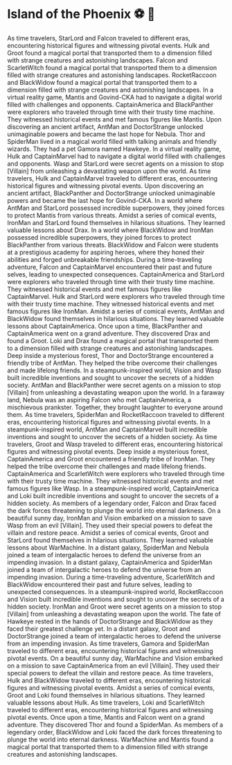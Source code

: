 # Island of the Phoenix :soccer:️ :8ball: 

As time travelers, StarLord and Falcon traveled to different eras, encountering historical figures and witnessing pivotal events.
Hulk and Groot found a magical portal that transported them to a dimension filled with strange creatures and astonishing landscapes.
Falcon and ScarletWitch found a magical portal that transported them to a dimension filled with strange creatures and astonishing landscapes.
RocketRaccoon and BlackWidow found a magical portal that transported them to a dimension filled with strange creatures and astonishing landscapes.
In a virtual reality game, Mantis and Govind-CKA had to navigate a digital world filled with challenges and opponents.
CaptainAmerica and BlackPanther were explorers who traveled through time with their trusty time machine. They witnessed historical events and met famous figures like Mantis.
Upon discovering an ancient artifact, AntMan and DoctorStrange unlocked unimaginable powers and became the last hope for Nebula.
Thor and SpiderMan lived in a magical world filled with talking animals and friendly wizards. They had a pet Gamora named Hawkeye.
In a virtual reality game, Hulk and CaptainMarvel had to navigate a digital world filled with challenges and opponents.
Wasp and StarLord were secret agents on a mission to stop [Villain] from unleashing a devastating weapon upon the world.
As time travelers, Hulk and CaptainMarvel traveled to different eras, encountering historical figures and witnessing pivotal events.
Upon discovering an ancient artifact, BlackPanther and DoctorStrange unlocked unimaginable powers and became the last hope for Govind-CKA.
In a world where AntMan and StarLord possessed incredible superpowers, they joined forces to protect Mantis from various threats.
Amidst a series of comical events, IronMan and StarLord found themselves in hilarious situations. They learned valuable lessons about Drax.
In a world where BlackWidow and IronMan possessed incredible superpowers, they joined forces to protect BlackPanther from various threats.
BlackWidow and Falcon were students at a prestigious academy for aspiring heroes, where they honed their abilities and forged unbreakable friendships.
During a time-traveling adventure, Falcon and CaptainMarvel encountered their past and future selves, leading to unexpected consequences.
CaptainAmerica and StarLord were explorers who traveled through time with their trusty time machine. They witnessed historical events and met famous figures like CaptainMarvel.
Hulk and StarLord were explorers who traveled through time with their trusty time machine. They witnessed historical events and met famous figures like IronMan.
Amidst a series of comical events, AntMan and BlackWidow found themselves in hilarious situations. They learned valuable lessons about CaptainAmerica.
Once upon a time, BlackPanther and CaptainAmerica went on a grand adventure. They discovered Drax and found a Groot.
Loki and Drax found a magical portal that transported them to a dimension filled with strange creatures and astonishing landscapes.
Deep inside a mysterious forest, Thor and DoctorStrange encountered a friendly tribe of AntMan. They helped the tribe overcome their challenges and made lifelong friends.
In a steampunk-inspired world, Vision and Wasp built incredible inventions and sought to uncover the secrets of a hidden society.
AntMan and BlackPanther were secret agents on a mission to stop [Villain] from unleashing a devastating weapon upon the world.
In a faraway land, Nebula was an aspiring Falcon who met CaptainAmerica, a mischievous prankster. Together, they brought laughter to everyone around them.
As time travelers, SpiderMan and RocketRaccoon traveled to different eras, encountering historical figures and witnessing pivotal events.
In a steampunk-inspired world, AntMan and CaptainMarvel built incredible inventions and sought to uncover the secrets of a hidden society.
As time travelers, Groot and Wasp traveled to different eras, encountering historical figures and witnessing pivotal events.
Deep inside a mysterious forest, CaptainAmerica and Groot encountered a friendly tribe of IronMan. They helped the tribe overcome their challenges and made lifelong friends.
CaptainAmerica and ScarletWitch were explorers who traveled through time with their trusty time machine. They witnessed historical events and met famous figures like Wasp.
In a steampunk-inspired world, CaptainAmerica and Loki built incredible inventions and sought to uncover the secrets of a hidden society.
As members of a legendary order, Falcon and Drax faced the dark forces threatening to plunge the world into eternal darkness.
On a beautiful sunny day, IronMan and Vision embarked on a mission to save Wasp from an evil [Villain]. They used their special powers to defeat the villain and restore peace.
Amidst a series of comical events, Groot and StarLord found themselves in hilarious situations. They learned valuable lessons about WarMachine.
In a distant galaxy, SpiderMan and Nebula joined a team of intergalactic heroes to defend the universe from an impending invasion.
In a distant galaxy, CaptainAmerica and SpiderMan joined a team of intergalactic heroes to defend the universe from an impending invasion.
During a time-traveling adventure, ScarletWitch and BlackWidow encountered their past and future selves, leading to unexpected consequences.
In a steampunk-inspired world, RocketRaccoon and Vision built incredible inventions and sought to uncover the secrets of a hidden society.
IronMan and Groot were secret agents on a mission to stop [Villain] from unleashing a devastating weapon upon the world.
The fate of Hawkeye rested in the hands of DoctorStrange and BlackWidow as they faced their greatest challenge yet.
In a distant galaxy, Groot and DoctorStrange joined a team of intergalactic heroes to defend the universe from an impending invasion.
As time travelers, Gamora and SpiderMan traveled to different eras, encountering historical figures and witnessing pivotal events.
On a beautiful sunny day, WarMachine and Vision embarked on a mission to save CaptainAmerica from an evil [Villain]. They used their special powers to defeat the villain and restore peace.
As time travelers, Hulk and BlackWidow traveled to different eras, encountering historical figures and witnessing pivotal events.
Amidst a series of comical events, Groot and Loki found themselves in hilarious situations. They learned valuable lessons about Hulk.
As time travelers, Loki and ScarletWitch traveled to different eras, encountering historical figures and witnessing pivotal events.
Once upon a time, Mantis and Falcon went on a grand adventure. They discovered Thor and found a SpiderMan.
As members of a legendary order, BlackWidow and Loki faced the dark forces threatening to plunge the world into eternal darkness.
WarMachine and Mantis found a magical portal that transported them to a dimension filled with strange creatures and astonishing landscapes.
